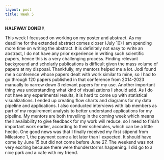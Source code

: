 ```yaml
---
layout: post
title: Week 5
---
```


**HALFWAY DONE!!**\

This week I focussed on working on my poster and abstract. As my deadline for the extended abstract comes closer (July 10) I am spending more time on writing the abstract.
It is definitely not easy to write an abstract, I do not have any prior experience in writing such scientific papers, hence this is a very challenging process. Finding relevant 
background and scholarly publications is difficult given the mass volume of papers at my disposal. Thankfully, my mentors helped me a lot. Jodi found me a conference whose papers 
dealt with work similar to mine, so I had to go through 120 papers published in that conference from 2014-2023 manually to narrow down 3 relevant papers for my use. Another important thing  was understanding what
kind of visualizations I should add. As I do not have any experimental results, it is hard to come up with statistical visualizations. I ended up creating flow charts and diagrams
for my data pipeline and applications. I also conducted interviews with lab members as part of my requirement analysis to better understand applications for my pipeline. My mentors
are both travelling in the coming week which means their availability to give feedback for my work will reduce, so I need to finish important work earlier, according to their 
schedules, which can be a little hectic. One good news was that I finally received my first stipend from Milestone 1, the payment came a lot later than I expected. It should have 
come by June 15 but did not come before June 27. The weekend was not very exciting because there were thunderstorms happening. I did go to a nice park and a cafe with my friend. 
